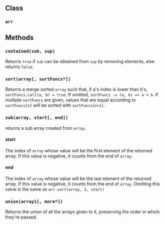 ## Class
### `arr`
## Methods
### `contained(sub, sup)`
Returns `true` if `sub` can be obtained from `sup` by removing elements, else returns `false`.
### `sort(array[, sortFuncs*])`
Returns a merge sorted `array` such that, if a's index is lower than b's, `sortFuncs.call(a, b) = true`. If omitted, `sortFuncs := (a, b) => a < b`. If multiple `sortFuncs` are given, values that are equal according to `sortFuncs[n]` will be sorted with `sortFuncs[n+1]`.
### `sub(array, start[, end])`
returns a sub array created from `array`.
#### start
The index of `array` whose value will be the first element of the returned array. If this value is negative, it counts from the end of `array`.
#### end
The index of `array` whose value will be the last element of the returned array. If this value is negative, it counts from the end of `array`. Omitting this value is the same as `arr.sort(array, 1, start)`
### `union(array1[, more*])`
Returns the union of all the arrays given to it, preserving the order in which they're passed.
